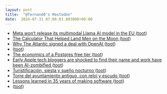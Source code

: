 ```yaml
---
layout: post
title:  "@fernand0's Mastodon"
date:  2024-07-31 07:06:01.803000+00:00
---
```

*  [Meta won’t release its multimodal Llama AI model in the EU ](https://www.theverge.com/2024/7/18/24201041/meta-multimodal-llama-ai-model-launch-eu-regulation) ([toot](https://mastodon.social/@fernand0/112879833042003633))
*  [The Calculator That Helped Land Men on the Moon ](https://spectrum.ieee.org/the-calculator-that-helped-land-men-on-the-moo) ([toot](https://mastodon.social/@fernand0/112879189626913312))
*  [Why The Atlantic signed a deal with OpenAI ](https://www.theverge.com/2024/7/11/24196396/the-atlantic-openai-licensing-deal-ai-news-journalism-web-future-decoder-podcast) ([toot](https://mastodon.social/@fernand0/112878597691511879))
*  [ ](https://mastodon.social/@pjorge) ([toot](https://mastodon.social/@fernand0/112877249723295357))
*  [The economics of a Postgres free tier ](https://xata.io/blog/postgres-free-tie) ([toot](https://mastodon.social/@fernand0/112876816929213449))
*  [Early Apple tech bloggers are shocked to find their name and work have been AI-zombified ](https://www.theverge.com/2024/7/10/24195858/tuaw-unofficial-apple-tech-blog-ai-web-orange-kha) ([toot](https://mastodon.social/@fernand0/112876709454973974))
*  [Turistificación, siesta y sueño nocturno ](https://avecesunafoto.wordpress.com/2024/07/30/turistificacion-siesta-y-sueno-nocturno) ([toot](https://mastodon.social/@fernand0/112876666880904317))
*  [Torre del ayuntamiento antiguo, con reloj y escudo ](https://www.flickr.com/photos/fernand0/53860378511) ([toot](https://mastodon.social/@fernand0/112876548039914270))
*  [Lessons learned in 35 years of making software ](https://dev.jimgrey.net/2024/07/03/lessons-learned-in-35-years-of-making-software) ([toot](https://mastodon.social/@fernand0/112876283819899395))
*  [ ](https://mastodon.social/users/fernand0/statuses/112876259129091660/activity) ([toot](https://mastodon.social/users/fernand0/statuses/112876259129091660/activity))
